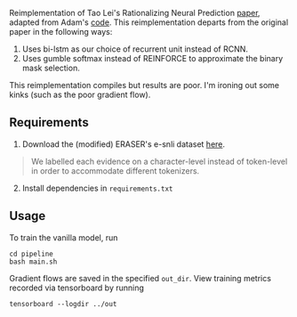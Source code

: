 Reimplementation of Tao Lei's Rationalizing Neural Prediction [paper](https://arxiv.org/abs/1606.04155), adapted from Adam's [code](https://github.com/yala/text_nn). This reimplementation departs from the original paper in the following ways:
1. Uses bi-lstm as our choice of recurrent unit instead of RCNN. 
2. Uses gumble softmax instead of REINFORCE to approximate the binary mask selection. 

This reimplementation compiles but results are poor. I'm ironing out some kinks (such as the poor gradient flow).

## Requirements
1. Download the (modified) ERASER's e-snli dataset [here](https://drive.google.com/file/d/1G70bdWTaGz1gpBuajVWS5tM8TPGPyX13/view?usp=sharing).
> We labelled each evidence on a character-level instead of token-level in order to accommodate different tokenizers.

2. Install dependencies in `requirements.txt`

## Usage
To train the vanilla model, run

```
cd pipeline
bash main.sh
```

Gradient flows are saved in the specified `out_dir`. View training metrics recorded via tensorboard by running
```
tensorboard --logdir ../out
```